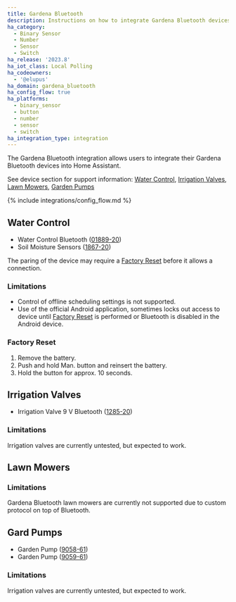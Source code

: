 ```yaml
---
title: Gardena Bluetooth
description: Instructions on how to integrate Gardena Bluetooth devices within Home Assistant.
ha_category:
  - Binary Sensor
  - Number
  - Sensor
  - Switch
ha_release: '2023.8'
ha_iot_class: Local Polling
ha_codeowners:
  - '@elupus'
ha_domain: gardena_bluetooth
ha_config_flow: true
ha_platforms:
  - binary_sensor
  - button
  - number
  - sensor
  - switch
ha_integration_type: integration
---
```


The Gardena Bluetooth integration allows users to integrate their Gardena Bluetooth devices into Home Assistant.

See device section for support information: [Water Control](#water-control), [Irrigation Valves](#irrigation-valves), [Lawn Mowers](#lawn-mowers), [Garden Pumps](#gard-pumps)

{% include integrations/config_flow.md %}

## Water Control

- Water Control Bluetooth ([01889-20](https://www.gardena.com/int/products/watering/water-controls/water-control-bluetooth))
- Soil Moisture Sensors ([1867-20](https://www.gardena.com/int/products/watering/water-controls/soil-moisture-sensor/))

The paring of the device may require a [Factory Reset](#factory-reset) before it allows a connection.

### Limitations

- Control of offline scheduling settings is not supported.
- Use of the official Android application, sometimes locks out access to device until [Factory Reset](#factory-reset) is performed or Bluetooth is disabled in the Android device.

### Factory Reset

1. Remove the battery.
2. Push and hold Man. button and reinsert the battery.
3. Hold the button for approx. 10 seconds.

## Irrigation Valves

- Irrigation Valve 9 V Bluetooth ([1285-20](https://www.gardena.com/int/products/watering/sprinklersystem/irrigation-valve-9-v-bluetooth/970480401/))

### Limitations

Irrigation valves are currently untested, but expected to work.

## Lawn Mowers

### Limitations

Gardena Bluetooth lawn mowers are currently not supported due to custom protocol on top of Bluetooth.

## Gard Pumps

- Garden Pump ([9058-61](https://www.gardena.com/de/produkte/bewasserung/pumpen/gartenpumpe-6300-silentcomfort/970645401/))
- Garden Pump ([9059-61](https://www.gardena.com/de/produkte/bewasserung/pumpen/gartenpumpe-6500-silentcomfort/970645601/))

### Limitations

Irrigation valves are currently untested, but expected to work.